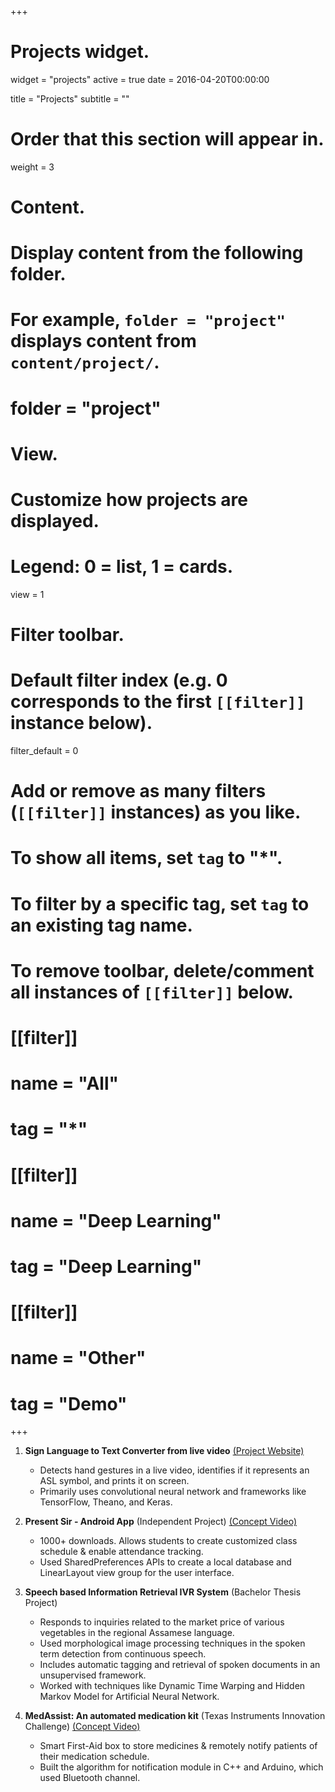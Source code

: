 +++
# Projects widget.
widget = "projects"
active = true
date = 2016-04-20T00:00:00

title = "Projects"
subtitle = ""

# Order that this section will appear in.
weight = 3

# Content.
# Display content from the following folder.
# For example, `folder = "project"` displays content from `content/project/`.
# folder = "project"

# View.
# Customize how projects are displayed.
# Legend: 0 = list, 1 = cards.
view = 1

# Filter toolbar.

# Default filter index (e.g. 0 corresponds to the first `[[filter]]` instance below).
filter_default = 0

# Add or remove as many filters (`[[filter]]` instances) as you like.
# To show all items, set `tag` to "*".
# To filter by a specific tag, set `tag` to an existing tag name.
# To remove toolbar, delete/comment all instances of `[[filter]]` below.
# [[filter]]
#   name = "All"
#   tag = "*"
#
# [[filter]]
#   name = "Deep Learning"
#   tag = "Deep Learning"
#
# [[filter]]
#   name = "Other"
#   tag = "Demo"

+++

1. **Sign Language to Text Converter from live video** [(Project Website)](https://sites.google.com/view/asl-to-text-converter/)
   * Detects hand gestures in a live video, identifies if it represents an ASL symbol, and prints it on screen.
   * Primarily uses convolutional neural network and frameworks like TensorFlow, Theano, and Keras.
    
    
2. **Present Sir - Android App** (Independent Project) [(Concept Video)](https://www.youtube.com/watch?v=W9rnnGhQz9k)
    * 1000+ downloads. Allows students to create customized class schedule & enable attendance tracking.
    * Used SharedPreferences APIs to create a local database and LinearLayout view group for the user interface.
    
    
3. **Speech based Information Retrieval IVR System** (Bachelor Thesis Project)
    * Responds to inquiries related to the market price of various vegetables in the regional Assamese language.
    * Used morphological image processing techniques in the spoken term detection from continuous speech.
    * Includes automatic tagging and retrieval of spoken documents in an unsupervised framework.
    * Worked with techniques like Dynamic Time Warping and Hidden Markov Model for Artificial Neural Network.
    
    
4. **MedAssist: An automated medication kit** (Texas Instruments Innovation Challenge) [(Concept Video)](https://www.youtube.com/watch?v=Ovw96Q_Qpd8)
    * Smart First-Aid box to store medicines & remotely notify patients of their medication schedule.
    * Built the algorithm for notification module in C++ and Arduino, which used Bluetooth channel.